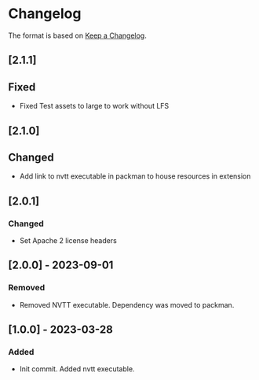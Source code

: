 # Changelog

The format is based on [Keep a Changelog](https://keepachangelog.com/en/1.0.0/).

## [2.1.1]
## Fixed
- Fixed Test assets to large to work without LFS

## [2.1.0]
## Changed
- Add link to nvtt executable in packman to house resources in extension

## [2.0.1]
### Changed
- Set Apache 2 license headers

## [2.0.0] - 2023-09-01
### Removed
- Removed NVTT executable. Dependency was moved to packman.

## [1.0.0] - 2023-03-28
### Added
- Init commit. Added nvtt executable.
